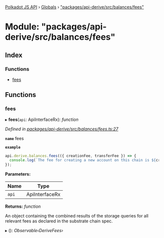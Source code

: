 [Polkadot JS API](../README.md) › [Globals](../globals.md) › ["packages/api-derive/src/balances/fees"](_packages_api_derive_src_balances_fees_.md)

# Module: "packages/api-derive/src/balances/fees"

## Index

### Functions

* [fees](_packages_api_derive_src_balances_fees_.md#fees)

## Functions

###  fees

▸ **fees**(`api`: ApiInterfaceRx): *function*

*Defined in [packages/api-derive/src/balances/fees.ts:27](https://github.com/polkadot-js/api/blob/bbc30ec9dc/packages/api-derive/src/balances/fees.ts#L27)*

**`name`** fees

**`example`** 
<BR>

```javascript
api.derive.balances.fees(({ creationFee, transferFee }) => {
  console.log(`The fee for creating a new account on this chain is ${creationFee} units. The fee required for making a transfer is ${transferFee} units.`);
});
```

**Parameters:**

Name | Type |
------ | ------ |
`api` | ApiInterfaceRx |

**Returns:** *function*

An object containing the combined results of the storage queries for
all relevant fees as declared in the substrate chain spec.

▸ (): *Observable‹DeriveFees›*
